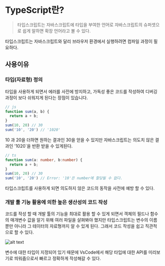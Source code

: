 # TypeScript란?
> 타입스크립트는 자바스크립트에 타입을 부여한 언어로 자바스크립트의 슈퍼셋으로 쉽게 말하면 확장 언어라고 볼 수 있다.

타입스크립트는 자바스크립트와 달리 브라우저 환경에서 실행하려면 컴파일 과정이 필요하다.

## 사용이유

### 타입(자료형) 정의
타입을 사용하게 되면서 에러를 사전에 방지하고, 가독성 좋은 코드를 작성하여 디버깅 과정이 보다 쉬워지게 된다는 장점이 있습니다.

```ts
// js
function sum(a, b) {
  return a + b;
}
sum(10, 20) // 30
sum('10', '20') // '1020'
```
10 과 20을 더하면 원하는 결과인 30을 얻을 수 있지만 자바스크립트는 의도치 않은 결과인 '1020`을 반환 받을 수 있게된다.

```ts
// ts
function sum(a: number, b:number) {
  return a + b;
}
sum(10, 20) // 30
sum('10', '20') // Error: '10'은 number에 할당될 수 없다.
```
타입스크립트를 사용하게 되면 의도하지 않은 코드의 동작을 사전에 예방 할 수 있다.

### 개발 툴 기능 활용에 의한 높은 생산성의 코드 작성
코드를 작성 할 때 개발 툴의 기능을 최대로 활용 할 수 있게 되면서 객체의 필드나 함수의 매개변수 값을 알기 위해 여러 파일을 살펴봐야 했지만 타입스크립트는 변수의 이름뿐만 아니라 그 테이터의 자료형까지 알 수 있게 된다. 그래서 코드 작성을 쉽고 직관적으로 할 수 있다.

![alt text](/resource/TypeScript란_1.png)

변수에 대한 타입이 지정되어 있기 때문에 VsCode에서 해당 타입에 대한 API를 미리보기로 띄워줌으로서 빠르고 정확하게 작성해갈 수 있다.



